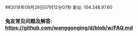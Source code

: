 ##2018年09月28日07时12分07秒 新址: 104.248.97.60
### 兔友常见问题及解答: https://github.com/wanggonging/d/blob/w/FAQ.md
